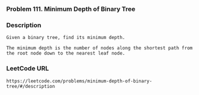 ### Problem 111. Minimum Depth of Binary Tree

### Description 
	Given a binary tree, find its minimum depth.

	The minimum depth is the number of nodes along the shortest path from the root node down to the nearest leaf node.

### LeetCode URL 
	https://leetcode.com/problems/minimum-depth-of-binary-tree/#/description
